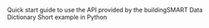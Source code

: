 Quick start guide to use the API provided by the buildingSMART Data Dictionary
Short example in Python
